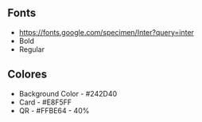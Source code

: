 ## Fonts
- https://fonts.google.com/specimen/Inter?query=inter
- Bold
- Regular

## Colores

- Background Color - #242D40
- Card - #E8F5FF
- QR - #FFBE64 - 40%
